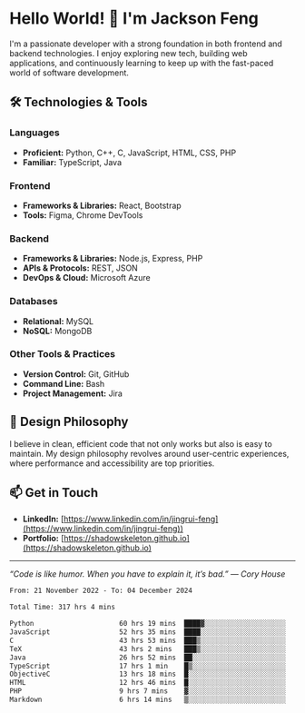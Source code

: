# Hello World! 👋 I'm Jackson Feng

I'm a passionate developer with a strong foundation in both frontend and backend technologies. I enjoy exploring new tech, building web applications, and continuously learning to keep up with the fast-paced world of software development.

## 🛠 Technologies & Tools

### Languages
- **Proficient:** Python, C++, C, JavaScript, HTML, CSS, PHP
- **Familiar:** TypeScript, Java

### Frontend
- **Frameworks & Libraries:** React, Bootstrap
- **Tools:** Figma, Chrome DevTools

### Backend
- **Frameworks & Libraries:** Node.js, Express, PHP
- **APIs & Protocols:** REST, JSON
- **DevOps & Cloud:** Microsoft Azure

### Databases
- **Relational:** MySQL
- **NoSQL:** MongoDB

### Other Tools & Practices
- **Version Control:** Git, GitHub
- **Command Line:** Bash
- **Project Management:** Jira


## 🎨 Design Philosophy

I believe in clean, efficient code that not only works but also is easy to maintain. My design philosophy revolves around user-centric experiences, where performance and accessibility are top priorities.

## 📫 Get in Touch

- **LinkedIn:** [https://www.linkedin.com/in/jingrui-feng](https://www.linkedin.com/in/jingrui-feng))
- **Portfolio:** [https://shadowskeleton.github.io](https://shadowskeleton.github.io)

---

*“Code is like humor. When you have to explain it, it’s bad.” — Cory House*



<!--START_SECTION:waka-->

```txt
From: 21 November 2022 - To: 04 December 2024

Total Time: 317 hrs 4 mins

Python                     60 hrs 19 mins  ████▓░░░░░░░░░░░░░░░░░░░░   19.02 %
JavaScript                 52 hrs 35 mins  ████░░░░░░░░░░░░░░░░░░░░░   16.59 %
C                          43 hrs 53 mins  ███▒░░░░░░░░░░░░░░░░░░░░░   13.85 %
TeX                        43 hrs 2 mins   ███▒░░░░░░░░░░░░░░░░░░░░░   13.58 %
Java                       26 hrs 52 mins  ██░░░░░░░░░░░░░░░░░░░░░░░   08.48 %
TypeScript                 17 hrs 1 min    █▒░░░░░░░░░░░░░░░░░░░░░░░   05.37 %
ObjectiveC                 13 hrs 18 mins  █░░░░░░░░░░░░░░░░░░░░░░░░   04.20 %
HTML                       12 hrs 46 mins  █░░░░░░░░░░░░░░░░░░░░░░░░   04.03 %
PHP                        9 hrs 7 mins    ▓░░░░░░░░░░░░░░░░░░░░░░░░   02.88 %
Markdown                   6 hrs 14 mins   ▒░░░░░░░░░░░░░░░░░░░░░░░░   01.97 %
```

<!--END_SECTION:waka-->


